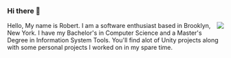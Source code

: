 ### Hi there 👋


<p>
 <a href="https://github.com/anuraghazra/convoychat">
  <img src="https://github-readme-stats.vercel.app/api/top-langs?username=rjpalmer" align="right" />
</a>
Hello, My name is Robert. I am a software enthusiast based in Brooklyn, New York. I have my Bachelor's in Computer Science and a Master's Degree in Information System Tools. You'll find alot of Unity projects along with some personal projects I worked on in my spare time. 
  </p>

  <!--
**RJPalmer/RJPalmer** is a ✨ _special_ ✨ repository because its `README.md` (this file) appears on your GitHub profile.

Here are some ideas to get you started:

- 🔭 I’m currently working on ...
- 🌱 I’m currently learning ...
- 👯 I’m looking to collaborate on ...
- 🤔 I’m looking for help with ...
- 💬 Ask me about ...
- 📫 How to reach me: ...
- 😄 Pronouns: ...
- ⚡ Fun fact: ...
-->

